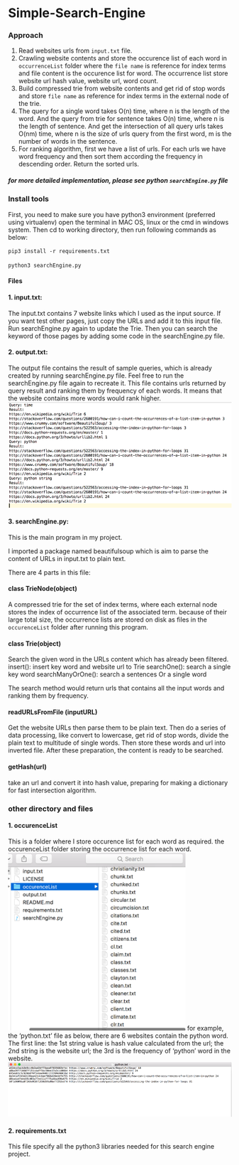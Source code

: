# Simple-Search-Engine
### Approach
1. Read websites urls from `input.txt` file.
2. Crawling website contents and store the occurence list of each word in `occurrenceList` folder where the `file name` is reference for index terms and file content is the occurence list for word. The occurrence list store website url hash value, website url, word count.
3. Build compressed trie from website contents and get rid of stop words and store `file name` as reference for index terms in the external node of the trie.
4. The query for a single word takes O(n) time, where n is the length of the word. And the query from trie for sentence takes O(n) time, where n is the length of sentence. And get the intersection of all query urls takes O(nm) time, where n is the size of urls query from the first word, m is the number of words in the sentence.
5. For ranking algorithm, first we have a list of urls. For each urls we have word frequency and then sort them according the frequency in descending order. Return the sorted urls.
##### for more detailed implementation, please see python `searchEngine.py` file
### Install tools
First, you need to make sure you have python3 environment (preferred using virtualenv)
open the terminal in MAC OS, linux or the cmd in windows system.
Then cd to working directory, then run following commands as below:
```
pip3 install -r requirements.txt

python3 searchEngine.py
```

#### Files

#### 1. input.txt:
The input.txt contains 7 website links which I used as the input source. If you want test other pages, just copy the URLs and add it to this input file. Run searchEngine.py again to update the Trie. Then you can search the keyword of those pages by adding some code in the searchEngine.py file.

#### 2. output.txt:
The output file contains the result of sample queries, which is already created by running searchEngine.py file. Feel free to run the searchEngine.py file again to recreate it.
This file contains urls returned by query result and ranking them by frequency of each words. It means that the website contains more words would rank higher.
![alt text](https://github.com/HoweZZH/Simple-Search-Engine/blob/master/pictures/output.png? "original picture")

#### 3. searchEngine.py:
This is the main program in my project.

I imported a package named beautifulsoup which is aim to parse the content of URLs in input.txt to plain text.

There are 4 parts in this file:
#### class TrieNode(object)

A compressed trie for the set of index terms, where each external node stores the index of occurrence list of the associated term.
because of their large total size, the occurrence lists are stored on disk as files in the `occurenceList` folder after running this program.

#### class Trie(object)
Search the given word in the URLs content which has already been filtered.
insert(): insert key word and website url to Trie
searchOne(): search a single key word
searchManyOrOne(): search a sentences Or a single word

The search method would return urls that contains all the input words and ranking them by frequency.

#### readURLsFromFile (inputURL)
Get the website URLs then parse them to be plain text. Then do a series of data processing, like convert to lowercase, get rid of stop words, divide the plain text to multitude of single words. Then store these words and url into inverted file. After these preparation, the content is ready to be searched.

#### getHash(url)
take an url and convert it into hash value, preparing for making a dictionary for fast intersection algorithm.

### other directory and files
#### 1. occurenceList
This is a folder where I store occurence list for each word as required.
the occurenceList folder storing the occurrence list for each word.
<img src="https://github.com/HoweZZH/Simple-Search-Engine/blob/master/pictures/Picture1.png" alt="Drawing" width="400" height="400"/>
for example,
the ‘python.txt’ file as below, there are 6 websites contain the python word.
The first line: the 1st string value is hash value calculated from the url; the 2nd string is the website url; the 3rd is the frequency of ‘python’ word in the website.
![alt text](https://github.com/HoweZZH/Simple-Search-Engine/blob/master/pictures/Picture2.png? "original picture")

#### 2. requirements.txt
This file specify all the python3 libraries needed for this search engine project.
